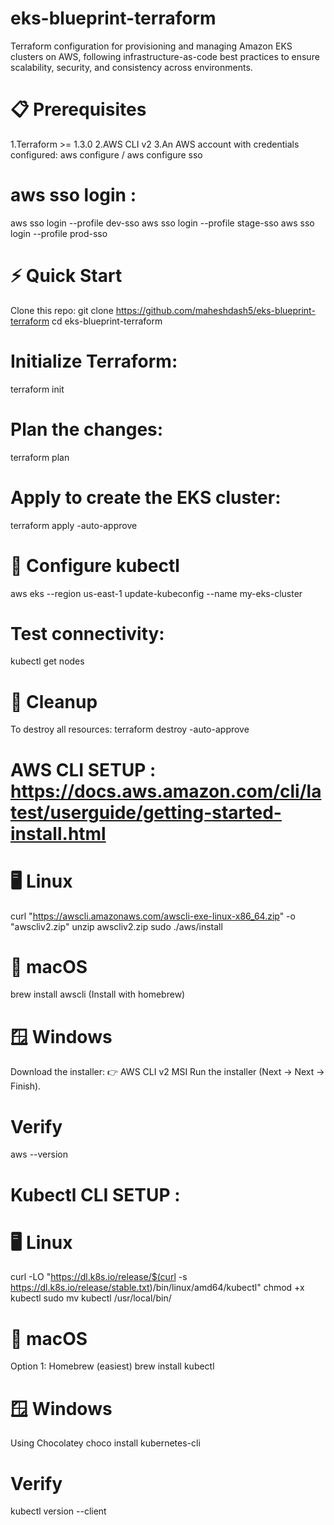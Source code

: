 # eks-blueprint-terraform
Terraform configuration for provisioning and managing Amazon EKS clusters on AWS, following infrastructure-as-code best practices to ensure scalability, security, and consistency across environments.

# 📋 Prerequisites
 1.Terraform >= 1.3.0
 2.AWS CLI v2
 3.An AWS account with credentials configured: aws configure / aws configure sso
 
# aws sso login : 
aws sso login --profile dev-sso
aws sso login --profile stage-sso
aws sso login --profile prod-sso

# ⚡ Quick Start
Clone this repo: 
git clone https://github.com/maheshdash5/eks-blueprint-terraform
cd eks-blueprint-terraform

# Initialize Terraform:
terraform init

# Plan the changes:
terraform plan

# Apply to create the EKS cluster:
terraform apply -auto-approve

# 🔑 Configure kubectl
aws eks --region us-east-1 update-kubeconfig --name my-eks-cluster

# Test connectivity:
kubectl get nodes

# 🧹 Cleanup
To destroy all resources:
terraform destroy -auto-approve


# AWS CLI SETUP : https://docs.aws.amazon.com/cli/latest/userguide/getting-started-install.html

# 🖥️ Linux
curl "https://awscli.amazonaws.com/awscli-exe-linux-x86_64.zip" -o "awscliv2.zip"
unzip awscliv2.zip
sudo ./aws/install

# 🍏 macOS
brew install awscli (Install with homebrew)

# 🪟 Windows
Download the installer: 👉 AWS CLI v2 MSI
Run the installer (Next → Next → Finish).

# Verify
aws --version


# Kubectl CLI SETUP :
# 🖥️ Linux
curl -LO "https://dl.k8s.io/release/$(curl -s https://dl.k8s.io/release/stable.txt)/bin/linux/amd64/kubectl"
chmod +x kubectl
sudo mv kubectl /usr/local/bin/

# 🍏 macOS
Option 1: Homebrew (easiest)
brew install kubectl

# 🪟 Windows
Using Chocolatey
choco install kubernetes-cli

# Verify
kubectl version --client

